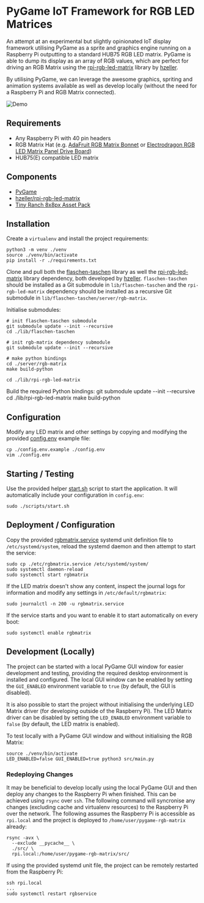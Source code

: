 # PyGame IoT Framework for RGB LED Matrices

An attempt at an experimental but slightly opinionated IoT display framework utilising PyGame as a sprite and graphics engine running on a Raspberry Pi outputting to a standard HUB75 RGB LED matrix. PyGame is able to dump its display as an array of RGB values, which are perfect for driving an RGB Matrix using the [rpi-rgb-led-matrix](https://github.com/hzeller/rpi-rgb-led-matrix) library by [hzeller](https://github.com/hzeller).

By utilising PyGame, we can leverage the awesome graphics, spriting and animation systems available as well as develop locally (without the need for a Raspberry Pi and RGB Matrix connected).

![Demo](./docs/images/demo.gif)

## Requirements

* Any Raspberry Pi with 40 pin headers
* RGB Matrix Hat (e.g. [AdaFruit RGB Matrix Bonnet](https://www.adafruit.com/product/3211) or [Electrodragon RGB LED Matrix Panel Drive Board](https://www.electrodragon.com/product/rgb-matrix-panel-drive-board-raspberry-pi/)) 
* HUB75(E) compatible LED matrix

## Components

* [PyGame](https://www.pygame.org/)
* [hzeller/rpi-rgb-led-matrix](https://github.com/hzeller/rpi-rgb-led-matrix)
* [Tiny Ranch 8x8px Asset Pack](https://gvituri.itch.io/tiny-ranch)

## Installation

Create a `virtualenv` and install the project requirements:

    python3 -m venv ./venv
    source ./venv/bin/activate
    pip install -r ./requirements.txt

Clone and pull both the [flaschen-taschen](https://github.com/hzeller/flaschen-taschen) library as well the [rpi-rgb-led-matrix](https://github.com/hzeller/rpi-rgb-led-matrix) library dependency, both developed by [hzeller](https://github.com/hzeller). `flaschen-taschen` should be installed as a Git submodule in `lib/flaschen-taschen` and the `rpi-rgb-led-matrix` dependency should be installed as a recursive Git submodule in `lib/flaschen-taschen/server/rgb-matrix`.

Initialise submodules:

    # init flaschen-taschen submodule
    git submodule update --init --recursive
    cd ./lib/flaschen-taschen

    # init rgb-matrix dependency submodule
    git submodule update --init --recursive
    
    # make python bindings
    cd ./server/rgb-matrix
    make build-python

    cd ./lib/rpi-rgb-led-matrix
    

 Build the required Python bindings:
    git submodule update --init --recursive
    cd ./lib/rpi-rgb-led-matrix
    make build-python

## Configuration

Modify any LED matrix and other settings by copying and modifying the provided [config.env](./config.env.example) example file:

    cp ./config.env.example ./config.env
    vim ./config.env

## Starting / Testing

Use the provided helper [start.sh](./scripts/start.sh) script to start the application. It will automatically include your configuration in `config.env`:

    sudo ./scripts/start.sh

## Deployment / Configuration

Copy the provided [rgbmatrix.service](./etc/rgbmatrix.service) systemd unit definition file to `/etc/systemd/system`, reload the systemd daemon and then attempt to start the service:

    sudo cp ./etc/rgbmatrix.service /etc/systemd/system/
    sudo systemctl daemon-reload
    sudo systemctl start rgbmatrix

If the LED matrix doesn't show any content, inspect the journal logs for information and modify any settings in `/etc/default/rgbmatrix`:

    sudo journalctl -n 200 -u rgbmatrix.service

If the service starts and you want to enable it to start automatically on every boot:

    sudo systemctl enable rgbmatrix

## Development (Locally)

The project can be started with a local PyGame GUI window for easier development and testing, providing the required desktop environment is installed and configured. The local GUI window can be enabled by setting the `GUI_ENABLED` environment variable to `true` (by default, the GUI is disabled).

It is also possible to start the project without initialising the underlying LED Matrix driver (for developing outside of the Raspberry Pi). The LED Matrix driver can be disabled by setting the `LED_ENABLED` environment variable to `false` (by default, the LED matrix is enabled).

To test locally with a PyGame GUI window and without initialising the RGB Matrix:

    source ./venv/bin/activate
    LED_ENABLED=false GUI_ENABLED=true python3 src/main.py

### Redeploying Changes

It may be beneficial to develop locally using the local PyGame GUI and then deploy any changes to the Raspberry Pi when finished. This can be achieved using `rsync` over `ssh`. The following command will syncronise any changes (excluding cache and virtualenv resources) to the Raspberry Pi over the network. The following assumes the Raspberry Pi is accessible as `rpi.local` and the project is deployed to `/home/user/pygame-rgb-matrix` already:

    rsync -avx \
      --exclude __pycache__ \
      ./src/ \
      rpi.local:/home/user/pygame-rgb-matrix/src/

If using the provided systemd unit file, the project can be remotely restarted from the Raspberry Pi:

    ssh rpi.local
    ...
    sudo systemctl restart rgbservice
